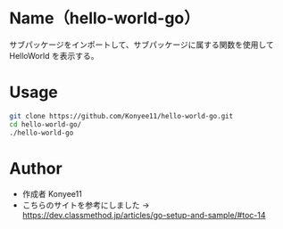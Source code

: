 # Name（hello-world-go）

サブパッケージをインポートして、サブパッケージに属する関数を使用して HelloWorld を表示する。

# Usage

```zsh
git clone https://github.com/Konyee11/hello-world-go.git
cd hello-world-go/
./hello-world-go
```

# Author

- 作成者 Konyee11
- こちらのサイトを参考にしました ->
  https://dev.classmethod.jp/articles/go-setup-and-sample/#toc-14
